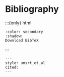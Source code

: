 # Bibliography

:::{only} html

```{button-link} /_static/references.bib
:color: secondary
:shadow:
Download BibTeX
```

:::

```{bibliography} /_static/references.bib
---
style: unsrt_et_al
cited:
---
```
